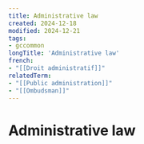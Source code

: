 ```yaml
---
title: Administrative law
created: 2024-12-18
modified: 2024-12-21
tags:
- gccommon
longTitle: 'Administrative law'
french:
- "[[Droit administratif]]"
relatedTerm:
- "[[Public administration]]"
- "[[Ombudsman]]"
---
```

# Administrative law
